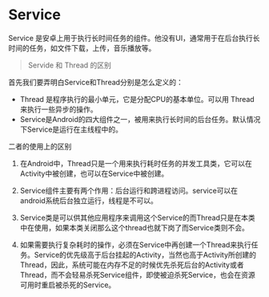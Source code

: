 # Service

Service 是安卓上用于执行长时间任务的组件。他没有UI，通常用于在后台执行长时间的任务，如文件下载，上传，音乐播放等。

> Servide 和 Thread 的区别

首先我们要弄明白Service和Thread分别是怎么定义的：

- Thread 是程序执行的最小单元，它是分配CPU的基本单位。可以用 Thread 来执行一些异步的操作。
- Service是Android的四大组件之一，被用来执行长时间的后台任务。默认情况下Service是运行在主线程中的。

二者的使用上的区别

1. 在Android中，Thread只是一个用来执行耗时任务的并发工具类，它可以在Activity中被创建，也可以在Service中被创建。

2. Service组件主要有两个作用：后台运行和跨进程访问。service可以在android系统后台独立运行，线程是不可以。

3. Service类是可以供其他应用程序来调用这个Service的而Thread只是在本类中在使用，如果本类关闭那么这个thread也就下岗了而Service类则不会。

4. 如果需要执行复杂耗时的操作，必须在Service中再创建一个Thread来执行任务。Service的优先级高于后台挂起的Activity，当然也高于Activity所创建的Thread，因此，系统可能在内存不足的时候优先杀死后台的Activity或者Thread，而不会轻易杀死Service组件，即使被迫杀死Service，也会在资源可用时重启被杀死的Service。
